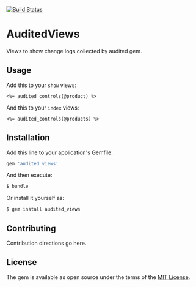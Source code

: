 [![Build Status](https://travis-ci.org/douglaslise/audited_views.svg?branch=master)](https://travis-ci.org/douglaslise/audited_views)


# AuditedViews
Views to show change logs collected by audited gem.

## Usage
Add this to your `show` views:
```
<%= audited_controls(@product) %>
```
And this to your `index` views:
```
<%= audited_controls(@products) %>
```

## Installation
Add this line to your application's Gemfile:

```ruby
gem 'audited_views'
```

And then execute:
```bash
$ bundle
```

Or install it yourself as:
```bash
$ gem install audited_views
```

## Contributing
Contribution directions go here.

## License
The gem is available as open source under the terms of the [MIT License](http://opensource.org/licenses/MIT).
